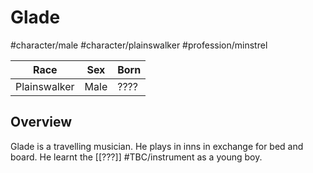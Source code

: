 # Glade
#character/male #character/plainswalker #profession/minstrel

Race | Sex | Born
-----|-----|-----
Plainswalker | Male | ????

## Overview
Glade is a travelling musician. He plays in inns in exchange for bed and board. He learnt the [[???]] #TBC/instrument as a young boy.